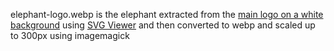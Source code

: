 elephant-logo.webp is the elephant extracted from the [main logo on a white background](https://joinmastodon.org/branding) using [SVG Viewer](https://www.svgviewer.dev/) and then converted to webp and scaled up to 300px using imagemagick